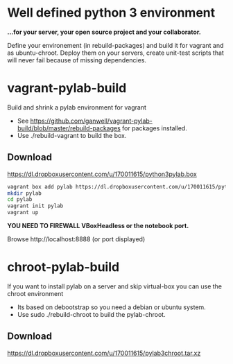 Well defined python 3 environment
=================================

**...for your server, your open source project and your collaborator.**

Define your environement (in rebuild-packages) and build it for vagrant and as ubuntu-chroot. 
Deploy them on your servers, create unit-test scripts that will never fail because of missing
dependencies.

vagrant-pylab-build
==================

Build and shrink a pylab environment for vagrant

* See https://github.com/ganwell/vagrant-pylab-build/blob/master/rebuild-packages 
  for packages installed.
* Use ./rebuild-vagrant to build the box.

Download
--------

https://dl.dropboxusercontent.com/u/170011615/python3pylab.box

````bash
vagrant box add pylab https://dl.dropboxusercontent.com/u/170011615/python3pylab.box
mkdir pylab
cd pylab
vagrant init pylab
vagrant up
````

**YOU NEED TO FIREWALL VBoxHeadless or the notebook port.**

Browse http://localhost:8888 (or port displayed)

chroot-pylab-build
==================

If you want to install pylab on a server and skip virtual-box you can use the
chroot environment

* Its based on debootstrap so you need a debian or ubuntu system.
* Use sudo ./rebuild-chroot to build the pylab-chroot.

Download
--------

https://dl.dropboxusercontent.com/u/170011615/pylab3chroot.tar.xz
